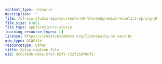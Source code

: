 ```yaml
---
content_type: resource
description: ''
file: /ol-ocw-studio-app/courses/5-60-thermodynamics-kinetics-spring-2008/dc0cb98b805e57a7b5f772272b0f0cf1_6LYuK8qI0_s.vtt
file_size: 61881
file_type: application/x-subrip
learning_resource_types: []
license: https://creativecommons.org/licenses/by-nc-sa/4.0/
ocw_type: OCWFile
resourcetype: Other
title: 3play caption file
uid: dc0cb98b-805e-57a7-b5f7-72272b0f0cf1
---
```

